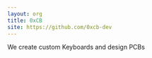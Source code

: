 ```yaml
---
layout: org
title: 0xCB
site: https://github.com/0xcb-dev
---
```


We create custom Keyboards and design PCBs
